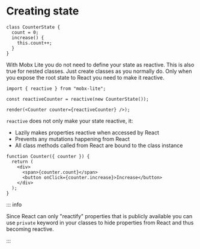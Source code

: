 # Creating state

```tsx
class CounterState {
  count = 0;
  increase() {
    this.count++;
  }
}
```

With Mobx Lite you do not need to define your state as reactive. This is also true for nested classes. Just create classes as you normally do. Only when you expose the root state to React you need to make it reactive.

```tsx
import { reactive } from "mobx-lite";

const reactiveCounter = reactive(new CounterState());

render(<Counter counter={reactiveCounter} />);
```

`reactive` does not only make your state reactive, it:

- Lazily makes properties reactive when accessed by React
- Prevents any mutations happening from React
- All class methods called from React are bound to the class instance

```tsx
function Counter({ counter }) {
  return (
    <div>
      <span>{counter.count}</span>
      <button onClick={counter.increase}>Increase</button>
    </div>
  );
}
```

::: info

Since React can only "reactify" properties that is publicly available you can use `private` keyword in your classes to hide properties from React and thus becoming reactive.

:::
